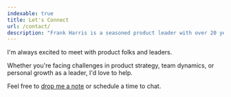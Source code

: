 ```yaml
---
indexable: true
title: Let's Connect
url: /contact/
description: "Frank Harris is a seasoned product leader with over 20 years of experience leading teams and building products across companies like Slack, Etsy, and Google."
---
```


I'm always excited to meet with product folks and leaders.

Whether you're facing challenges in product strategy, team dynamics, or personal growth as a leader, I'd love to help.

<!-- Whether you're looking to level up your team, tackle a tricky product challenge, or just geek out about the latest in tech, I'm all ears. Let's chat about how we can create something amazing together! -->

Feel free to [drop me a note](/mailto) or <a data-cal-link="hirefrank/catchup" data-cal-namespace="catchup" data-cal-config='{"layout":"month_view"}'>schedule a time to chat</a>.